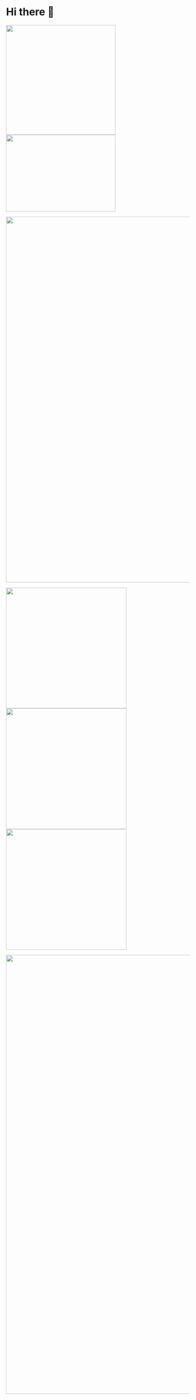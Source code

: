 # Hi there 👋

<p>
 <img alt="" width="300px" src="https://github-readme-stats.vercel.app/api?username=tmcoco0228si&show_icons=true&theme=radical"/>
 <img alt="" width="300px" height="210" src="https://github-readme-stats.vercel.app/api/top-langs/?username=tmcoco0228si&layout=compact&theme=dracula"/>
</p>

<p>
 <img alt="" width="1000px" src="https://github-profile-trophy.vercel.app/?username=tmcoco0228si&theme=onedark"/>
</p>


<p>
  <img alt="" width="330px" src="http://github-profile-summary-cards.vercel.app/api/cards/productive-time?username=tmcoco0228si&theme=2077&utcOffset=8"/>
  <img alt="" width="330px" src="http://github-profile-summary-cards.vercel.app/api/cards/most-commit-language?username=tmcoco0228si&theme=2077"/>
  <img alt="" width="330px" src="http://github-profile-summary-cards.vercel.app/api/cards/repos-per-language?username=tmcoco0228si&theme=2077"/>
</p>

<img alt="" width="1200px" src="http://github-profile-summary-cards.vercel.app/api/cards/profile-details?username=tmcoco0228si&theme=2077" />




<!--
**tmcoco0228si/tmcoco0228si** is a ✨ _special_ ✨ repository because its `README.md` (this file) appears on your GitHub profile.

Here are some ideas to get you started:

-->
